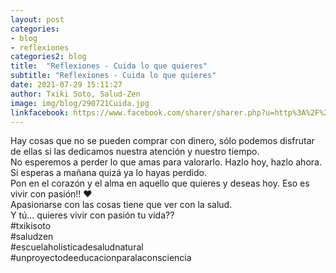 ```yaml
---
layout: post
categories:
- blog
- reflexiones
categories2: blog
title:  "Reflexiones - Cuida lo que quieres"
subtitle: "Reflexiones - Cuida lo que quieres"
date: 2021-07-29 15:11:27
author: Txiki Soto, Salud-Zen
image: img/blog/290721Cuida.jpg
linkfacebook: https://www.facebook.com/sharer/sharer.php?u=http%3A%2F%2Fwww.salud-zen.com%2Fblog%2Freflexiones%2F2021%2F07%2F29%2Freflexiones-cuida.html&amp;src=sdkpreparse
---  
```

Hay cosas que no se pueden comprar con dinero, sólo podemos disfrutar de ellas si las dedicamos  nuestra atención y nuestro tiempo.  
No esperemos a perder lo que amas para valorarlo. Hazlo hoy, hazlo ahora. Si esperas a mañana quizá ya lo hayas perdido.  
 Pon en el corazón y el alma en aquello que quieres y deseas hoy. Eso es vivir con pasión!! ❤  
Apasionarse con las cosas tiene que ver con la salud.  
Y tú... quieres vivir con pasión tu vida??   
#txikisoto  
#saludzen  
#escuelaholisticadesaludnatural  
#unproyectodeeducacionparalaconsciencia  
